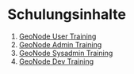 
 <link rel="stylesheet" media="all" href="styles.css" />


# Schulungsinhalte

1. [GeoNode User Training](./user/index.md)
2. [GeoNode Admin Training](./admin-user/index.md)
2. [GeoNode Sysadmin Training](./sys-admin/index.md)
3. [GeoNode Dev Training](./dev/index.md)